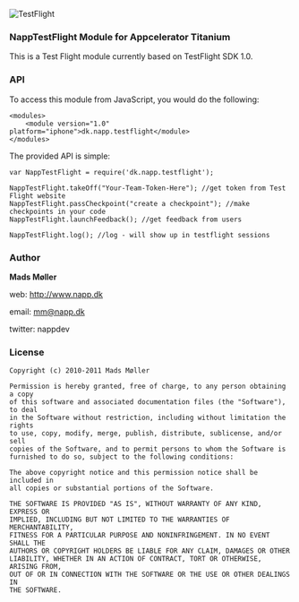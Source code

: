 ![TestFlight](https://s3.amazonaws.com/github-ds/TestFlight.png)

### NappTestFlight Module for Appcelerator Titanium 

This is a Test Flight module currently based on TestFlight SDK 1.0. 


### API

To access this module from JavaScript, you would do the following:

	<modules>
        <module version="1.0" platform="iphone">dk.napp.testflight</module> 
    </modules>

The provided API is simple:

	var NappTestFlight = require('dk.napp.testflight');
	
	NappTestFlight.takeOff("Your-Team-Token-Here"); //get token from Test Flight website
	NappTestFlight.passCheckpoint("create a checkpoint"); //make checkpoints in your code
	NappTestFlight.launchFeedback(); //get feedback from users
	
	NappTestFlight.log(); //log - will show up in testflight sessions
	



### Author

**Mads Møller**

web: http://www.napp.dk

email: mm@napp.dk

twitter: nappdev

### License

    Copyright (c) 2010-2011 Mads Møller

    Permission is hereby granted, free of charge, to any person obtaining a copy
    of this software and associated documentation files (the "Software"), to deal
    in the Software without restriction, including without limitation the rights
    to use, copy, modify, merge, publish, distribute, sublicense, and/or sell
    copies of the Software, and to permit persons to whom the Software is
    furnished to do so, subject to the following conditions:

    The above copyright notice and this permission notice shall be included in
    all copies or substantial portions of the Software.

    THE SOFTWARE IS PROVIDED "AS IS", WITHOUT WARRANTY OF ANY KIND, EXPRESS OR
    IMPLIED, INCLUDING BUT NOT LIMITED TO THE WARRANTIES OF MERCHANTABILITY,
    FITNESS FOR A PARTICULAR PURPOSE AND NONINFRINGEMENT. IN NO EVENT SHALL THE
    AUTHORS OR COPYRIGHT HOLDERS BE LIABLE FOR ANY CLAIM, DAMAGES OR OTHER
    LIABILITY, WHETHER IN AN ACTION OF CONTRACT, TORT OR OTHERWISE, ARISING FROM,
    OUT OF OR IN CONNECTION WITH THE SOFTWARE OR THE USE OR OTHER DEALINGS IN
    THE SOFTWARE.